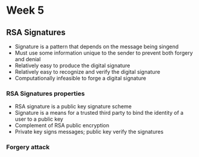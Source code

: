 # Week 5



## RSA Signatures

* Signature is a pattern that depends on the message being singend
* Must use some information unique to the sender to prevent both forgery and denial
* Relatively easy to produce the digital signature
* Relatively easy to recognize and verify the digital signature
* Computationally infeasible to forge a digital signature



### RSA Signatures properties 

* RSA signature is a public key signature scheme
* Signature is a means for a trusted third party to bind the identity of a user to a public key
* Complement of RSA public encryption
* Private key signs messages; public key verify the signatures



### Forgery attack





